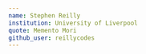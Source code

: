 ```yaml
---
name: Stephen Reilly
institution: University of Liverpool
quote: Memento Mori
github_user: reillycodes
---
```

